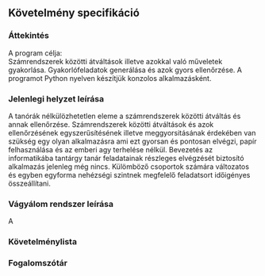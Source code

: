 ## Követelmény specifikáció

### Áttekintés
A program célja: \
Számrendszerek közötti átváltások illetve azokkal való műveletek gyakorlása. Gyakorlófeladatok generálása és azok gyors ellenőrzése.
A programot Python nyelven készítjük konzolos alkalmazásként.

### Jelenlegi helyzet leírása
A tanórák nélkülözhetetlen eleme a számrendszerek közötti átváltás és annak ellenőrzése.
Számrendszerek közötti átváltások és azok ellenőrzésének egyszerűsítésének illetve meggyorsitásának érdekében van szükség egy olyan alkalmazásra ami
ezt gyorsan és pontosan elvégzi, papír felhasználása és az emberi agy terhelése nélkül. 
Bevezetés az informatikába tantárgy tanár feladatainak részleges elvégzését biztosító alkalmazás jelenleg még nincs. Külömböző csoportok számára változatos
és egyben egyforma nehézségi szintnek megfelelő feladatsort időigényes összeállítani.

### Vágyálom rendszer leírása
A 
### Követelménylista

### Fogalomszótár
